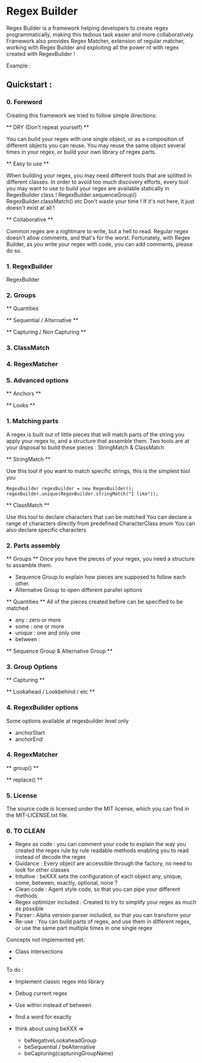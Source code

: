 # Regex Builder

Regex Builder is a framework helping developers to create regex programmatically, making this tedious task easier and more collaboratively.
Framework also provides Regex Matcher, extension of regular matcher,  working with Regex Builder and exploiting all the power nt with regex created with RegexBuilder !

Example :



## Quickstart :
### 0. Foreword

Creating this framework we tried to follow simple directions: 

** DRY (Don't repeat yourself) **

You can build your regex with one single object, or as a composition of different objects you can reuse.
You may reuse the same object several times in your regex, or build your own library of regex parts.


** Easy to use ** 

When building your regex, you may need different tools that are splitted in different classes. 
In order to avoid too much discovery efforts, every tool you may want to use to build your regex are available statically in RegexBuilder class ! 
RegexBuilder.sequenceGroup() RegexBuilder.classMatch() etc
Don't waste your time ! If it's not here, it just doesn't exist at all !


** Collaborative **

Common regex are a nightmare to write, but a hell to read. Regular regex doesn't allow comments, and that's for the worst.
Fortunately, with Regex Builder, as you write your regex with code, you can add comments, please do so.


### 1. RegexBuilder

RegexBuilder


### 2. Groups


** Quantities


** Sequential / Alternative **

** Capturing / Non Capturing **


### 3. ClassMatch

### 4. RegexMatcher

### 5. Advanced options

** Anchors **

** Looks **





### 1. Matching parts
A regex is built out of little pieces that will match parts of the string you apply your regex to, and a structure that assemble them.
Two tools are at your disposal to build these pieces : StringMatch & ClassMatch

** StringMatch **

Use this tool if you want to match specific strings, this is the simplest tool you 

`RegexBuilder regexBuilder = new RegexBuilder();`
`regexBuilder.unique(RegexBuilder.stringMatch("I like"));`


** ClassMatch **

Use this tool to declare characters that can be matched
You can declare a range of characters directly from predefined CharacterClass enum
You can also declare specific characters

### 2. Parts assembly 
** Groups **
Once you have the pieces of your regex, you need a structure to assamble them.
- Sequence Group to explain how pieces are supposed to follow each other.
- Alternative Group to open different parallel options

** Quantities **
All of the pieces created before can be specified to be matched

- any : zero or more
- some : one or more
- unique : one and only one
- between : 


** Sequence Group & Alternative Group **

### 3. Group Options

** Capturing **

** Lookahead / Lookbehind / etc **

### 4. RegexBuilder options

Some options available at regexbuilder level only
- anchorStart
- anchorEnd

### 4. RegexMatcher

** group() **


** replace() **


### 5. License
The source code is licensed under the MIT license, which you can find in the MIT-LICENSE.txt file.


### 6. TO CLEAN
- Regex as code :
	you can comment your code to explain the way you created the regex rule by rule
	readable methods enabling you to read instead of decode the regex
- Guidance :
	Every object are accessible through the factory, no need to look for other classes
- Intuitive : 
	beXXX sets the configuration of each object
	any, unique, some, between, exactly, optional, none ?
- Clean code :
	Agent style code, so that you can pipe your different methods
- Regex optimizer included :
	Created to try to simplify your regex as much as possible
- Parser : 
	Alpha version parser included, so that you can transform your 
- Re-use :
	You can build parts of regex, and use them in different regex, or use the same part multiple times in one single regex

	
	
Concepts not implemented yet:
- Class intersections
- 

To do : 
- Implement classic regex into library
- Debug current regex



- Use within instead of between
- find a word for exactly
- think about using beXXX => 
	- beNegativeLookaheadGroup
	- beSequential / beAlternative
	- beCapturing(capturingGroupName)
	